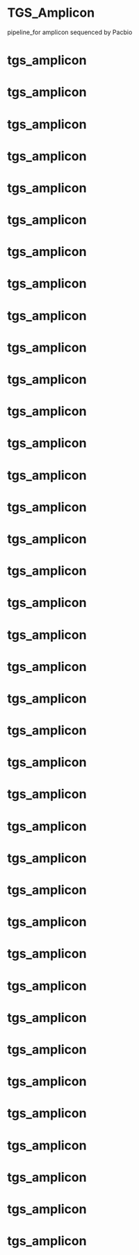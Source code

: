 # TGS_Amplicon
pipeline_for amplicon sequenced by Pacbio
# tgs_amplicon
# tgs_amplicon
# tgs_amplicon
# tgs_amplicon
# tgs_amplicon
# tgs_amplicon
# tgs_amplicon
# tgs_amplicon
# tgs_amplicon
# tgs_amplicon
# tgs_amplicon
# tgs_amplicon
# tgs_amplicon
# tgs_amplicon
# tgs_amplicon
# tgs_amplicon
# tgs_amplicon
# tgs_amplicon
# tgs_amplicon
# tgs_amplicon
# tgs_amplicon
# tgs_amplicon
# tgs_amplicon
# tgs_amplicon
# tgs_amplicon
# tgs_amplicon
# tgs_amplicon
# tgs_amplicon
# tgs_amplicon
# tgs_amplicon
# tgs_amplicon
# tgs_amplicon
# tgs_amplicon
# tgs_amplicon
# tgs_amplicon
# tgs_amplicon
# tgs_amplicon
# tgs_amplicon
